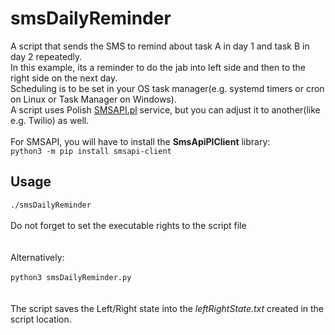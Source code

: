 # smsDailyReminder
A script that sends the SMS to remind about task A in day 1 and task B in day 2 repeatedly.<br>In this example, its a reminder to do the jab into left side and then to the right side on the next day.
<br>Scheduling is to be set in your OS task manager(e.g. systemd timers or cron on Linux or Task Manager on Windows).
<br>A script uses Polish <a href="https://www.smsapi.pl">SMSAPI.pl</a> service, but you can adjust it to another(like e.g. Twilio) as well.
<br><br>For SMSAPI, you will have to install the <b>SmsApiPlClient</b> library:
<br><code>python3 -m pip install smsapi-client</code>
## Usage
<code>./smsDailyReminder</code>
<br><br>Do not forget to set the executable rights to the script file<br>
<br><br>Alternatively:<br><br>
<code>python3 smsDailyReminder.py</code>
<br><br><br>The script saves the Left/Right state into the <i>leftRightState.txt</i> created in the script location.
